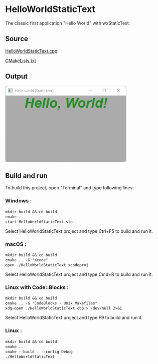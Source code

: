 # HelloWorldStaticText

The classic first application "Hello World" with wxStaticText.

## Source

[HelloWorldStaticText.cpp](HelloWorldStaticText.cpp)

[CMakeLists.txt](CMakeLists.txt)

## Output

![output](../../../docs/Pictures/HelloWorldStaticText.png)

## Build and run

To build this project, open "Terminal" and type following lines:

### Windows :

``` shell
mkdir build && cd build
cmake .. 
start HelloWorldStaticText.sln
```

Select HelloWorldStaticText project and type Ctrl+F5 to build and run it.

### macOS :

``` shell
mkdir build && cd build
cmake .. -G "Xcode"
open ./HelloWorldStaticText.xcodeproj
```

Select HelloWorldStaticText project and type Cmd+R to build and run it.

### Linux with Code::Blocks :

``` shell
mkdir build && cd build
cmake .. -G "CodeBlocks - Unix Makefiles"
xdg-open ./HelloWorldStaticText.cbp > /dev/null 2>&1
```

Select HelloWorldStaticText project and type F9 to build and run it.

### Linux :

``` shell
mkdir build && cd build
cmake .. 
cmake --build . --config Debug
./HelloWorldStaticText
```
